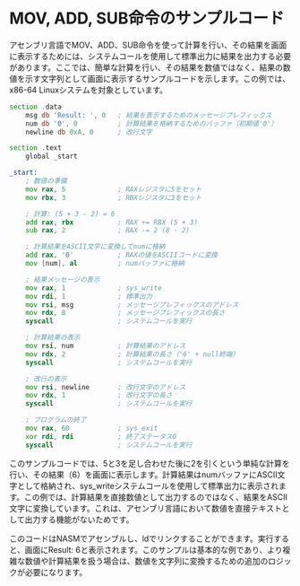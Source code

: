 # MOV, ADD, SUB命令のサンプルコード

アセンブリ言語でMOV、ADD、SUB命令を使って計算を行い、その結果を画面に表示するためには、システムコールを使用して標準出力に結果を出力する必要があります。ここでは、簡単な計算を行い、その結果を数値ではなく、結果の数値を示す文字列として画面に表示するサンプルコードを示します。この例では、x86-64 Linuxシステムを対象としています。
```asm
section .data
    msg db 'Result: ', 0   ; 結果を表示するためのメッセージプレフィックス
    num db '0', 0          ; 計算結果を格納するためのバッファ（初期値'0'）
    newline db 0xA, 0      ; 改行文字

section .text
    global _start

_start:
    ; 数値の準備
    mov rax, 5             ; RAXレジスタに5をセット
    mov rbx, 3             ; RBXレジスタに3をセット

    ; 計算: (5 + 3 - 2) = 6
    add rax, rbx           ; RAX += RBX (5 + 3)
    sub rax, 2             ; RAX -= 2 (8 - 2)

    ; 計算結果をASCII文字に変換してnumに格納
    add rax, '0'           ; RAXの値をASCIIコードに変換
    mov [num], al          ; numバッファに格納

    ; 結果メッセージの表示
    mov rax, 1             ; sys_write
    mov rdi, 1             ; 標準出力
    mov rsi, msg           ; メッセージプレフィックスのアドレス
    mov rdx, 8             ; メッセージプレフィックスの長さ
    syscall                ; システムコールを実行

    ; 計算結果の表示
    mov rsi, num           ; 計算結果のアドレス
    mov rdx, 2             ; 計算結果の長さ（'6' + null終端）
    syscall                ; システムコールを実行

    ; 改行の表示
    mov rsi, newline       ; 改行文字のアドレス
    mov rdx, 1             ; 改行文字の長さ
    syscall                ; システムコールを実行

    ; プログラムの終了
    mov rax, 60            ; sys_exit
    xor rdi, rdi           ; 終了ステータス0
    syscall                ; システムコールを実行
```

このサンプルコードでは、5と3を足し合わせた後に2を引くという単純な計算を行い、その結果（6）を画面に表示します。計算結果はnumバッファにASCII文字として格納され、sys_writeシステムコールを使用して標準出力に表示されます。この例では、計算結果を直接数値として出力するのではなく、結果をASCII文字に変換しています。これは、アセンブリ言語において数値を直接テキストとして出力する機能がないためです。

このコードはNASMでアセンブルし、ldでリンクすることができます。実行すると、画面にResult: 6と表示されます。このサンプルは基本的な例であり、より複雑な数値や計算結果を扱う場合は、数値を文字列に変換するための追加のロジックが必要になります。
